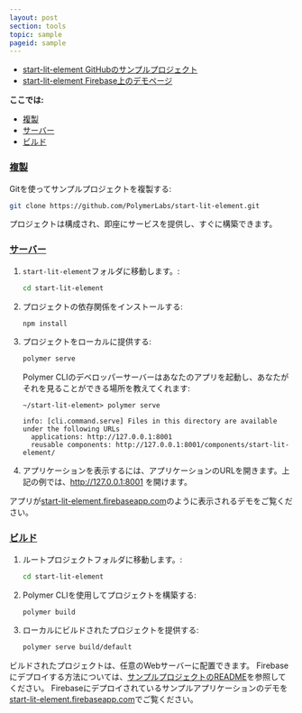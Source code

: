 ```yaml
---
layout: post
section: tools
topic: sample
pageid: sample
---
```


<!-- original:
* [start-lit-element sample project on GitHub](https://github.com/PolymerLabs/start-lit-element)
* [start-lit-element demo on Firebase](https://start-lit-element.firebaseapp.com/)

**On this page:**

* [Clone](#clone)
* [Serve](#serve)
* [Build](#build)
-->

* [start-lit-element GitHubのサンプルプロジェクト](https://github.com/PolymerLabs/start-lit-element)
* [start-lit-element Firebase上のデモページ](https://start-lit-element.firebaseapp.com/)

**ここでは:**

* [複製](#clone)
* [サーバー](#serve)
* [ビルド](#build)

### [複製](#clone) 

<!-- original:
Use Git to clone the sample project:
-->

Gitを使ってサンプルプロジェクトを複製する:

```bash
git clone https://github.com/PolymerLabs/start-lit-element.git
```

<!-- original:
The project is configured, ready to serve and build right away.
-->

プロジェクトは構成され、即座にサービスを提供し、すぐに構築できます。

<a id="serve">

### [サーバー](#serve)

<!-- original:
1.  Go to the `start-lit-element` folder:

    ```bash
    cd start-lit-element
    ```

2.  Install the project's dependencies: 

    ```bash
    npm install
    ```

3.  Serve the project locally:

    ```bash
    polymer serve
    ```

    The Polymer CLI dev server starts your app and tells you where you can see it:

    ```
    ~/start-lit-element> polymer serve

    info: [cli.command.serve] Files in this directory are available under the following URLs
      applications: http://127.0.0.1:8001
      reusable components: http://127.0.0.1:8001/components/start-lit-element/
    ```

4.  Open the "applications" URL to view your app. In the example above, you'd open http://127.0.0.1:8001.

See a demo of what the app should look like at [start-lit-element.firebaseapp.com](https://start-lit-element.firebaseapp.com/). 
-->

1.  `start-lit-element`フォルダに移動します。:

    ```bash
    cd start-lit-element
    ```

2.  プロジェクトの依存関係をインストールする: 

    ```bash
    npm install
    ```

3.  プロジェクトをローカルに提供する:

    ```bash
    polymer serve
    ```

    Polymer CLIのデベロッパーサーバーはあなたのアプリを起動し、あなたがそれを見ることができる場所を教えてくれます:

    ```
    ~/start-lit-element> polymer serve

    info: [cli.command.serve] Files in this directory are available under the following URLs
      applications: http://127.0.0.1:8001
      reusable components: http://127.0.0.1:8001/components/start-lit-element/
    ```

4.  アプリケーションを表示するには、アプリケーションのURLを開きます。上記の例では、http://127.0.0.1:8001 を開けます。

アプリが[start-lit-element.firebaseapp.com](https://start-lit-element.firebaseapp.com/)のように表示されるデモをご覧ください。

<a id="build">

### [ビルド](#build)

<!-- original:
1.  Go to your root project folder:

    ```bash
    cd start-lit-element
    ```

2.  Use Polymer CLI to build your project:

    ```bash
    polymer build    
    ```

3.  Serve the built project locally: 

    ```bash
    polymer serve build/default
    ```

You can deploy the built project on any web server. See the [Sample project README](https://github.com/PolymerLabs/start-lit-element/blob/master/README.md#deploy) for instructions on deploying to Firebase. See a demo of the sample app deployed on Firebase at [start-lit-element.firebaseapp.com](https://start-lit-element.firebaseapp.com/). 
-->

1.  ルートプロジェクトフォルダに移動します。:

    ```bash
    cd start-lit-element
    ```

2.  Polymer CLIを使用してプロジェクトを構築する:

    ```bash
    polymer build    
    ```

3.  ローカルにビルドされたプロジェクトを提供する: 

    ```bash
    polymer serve build/default
    ```

ビルドされたプロジェクトは、任意のWebサーバーに配置できます。 Firebaseにデプロイする方法については、[サンプルプロジェクトのREADME](https://github.com/PolymerLabs/start-lit-element/blob/master/README.md#deploy)を参照してください。 Firebaseにデプロイされているサンプルアプリケーションのデモを[start-lit-element.firebaseapp.com](https://start-lit-element.firebaseapp.com/)でご覧ください。
